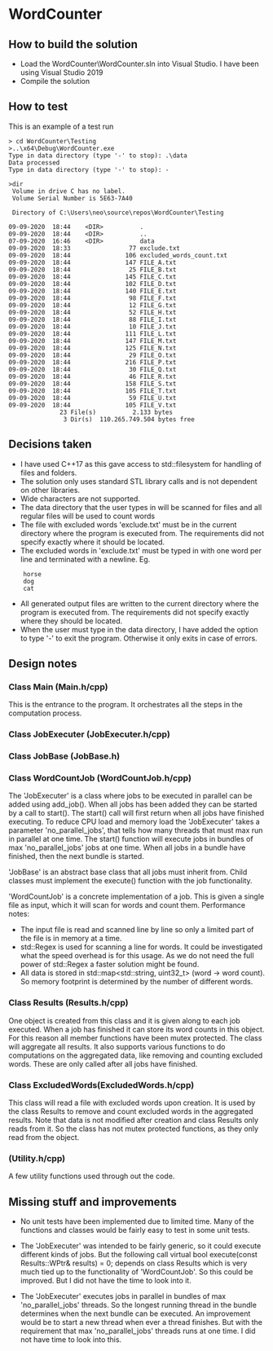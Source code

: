 # WordCounter

## How to build the solution

* Load the WordCounter\WordCounter.sln into Visual Studio. I have been using Visual Studio 2019
* Compile the solution

## How to test

This is an example of a test run

```
> cd WordCounter\Testing
>..\x64\Debug\WordCounter.exe
Type in data directory (type '-' to stop): .\data
Data processed
Type in data directory (type '-' to stop): -

>dir
 Volume in drive C has no label.
 Volume Serial Number is 5E63-7A40

 Directory of C:\Users\neo\source\repos\WordCounter\Testing

09-09-2020  18:44    <DIR>          .
09-09-2020  18:44    <DIR>          ..
07-09-2020  16:46    <DIR>          data
09-09-2020  18:33                77 exclude.txt
09-09-2020  18:44               106 excluded_words_count.txt
09-09-2020  18:44               147 FILE_A.txt
09-09-2020  18:44                25 FILE_B.txt
09-09-2020  18:44               145 FILE_C.txt
09-09-2020  18:44               102 FILE_D.txt
09-09-2020  18:44               140 FILE_E.txt
09-09-2020  18:44                98 FILE_F.txt
09-09-2020  18:44                12 FILE_G.txt
09-09-2020  18:44                52 FILE_H.txt
09-09-2020  18:44                88 FILE_I.txt
09-09-2020  18:44                10 FILE_J.txt
09-09-2020  18:44               111 FILE_L.txt
09-09-2020  18:44               147 FILE_M.txt
09-09-2020  18:44               125 FILE_N.txt
09-09-2020  18:44                29 FILE_O.txt
09-09-2020  18:44               216 FILE_P.txt
09-09-2020  18:44                30 FILE_Q.txt
09-09-2020  18:44                46 FILE_R.txt
09-09-2020  18:44               158 FILE_S.txt
09-09-2020  18:44               105 FILE_T.txt
09-09-2020  18:44                59 FILE_U.txt
09-09-2020  18:44               105 FILE_V.txt
              23 File(s)          2.133 bytes
               3 Dir(s)  110.265.749.504 bytes free
```

## Decisions taken

* I have used C++17 as this gave access to std::filesystem for handling of files and folders.
* The solution only uses standard STL library calls and is not dependent on other libraries.
* Wide characters are not supported.
* The data directory that the user types in will be scanned for files and all regular files will be used to count words
* The file with excluded words 'exclude.txt' must be in the current directory where the program is executed from. The requirements did not specify exactly where it should be located.
* The excluded words in 'exclude.txt' must be typed in with one word per line and terminated with a newline. Eg.
```
    horse
    dog
    cat
```
* All generated output files are written to the current directory where the program is executed from. The requirements did not specify exactly where they should be located.
* When the user must type in the data directory, I have added the option to type '-' to exit the program. Otherwise it only exits in case of errors.

## Design notes

### Class Main (Main.h/cpp)

This is the entrance to the program. It orchestrates all the steps in the computation process.

### Class JobExecuter  (JobExecuter.h/cpp)
### Class JobBase      (JobBase.h)
### Class WordCountJob (WordCountJob.h/cpp)

The 'JobExecuter' is a class where jobs to be executed in parallel can be added using add_job().
When all jobs has been added they can be started by a call to start(). The start() call will first
return when all jobs have finished executing.
To reduce CPU load and memory load the 'JobExecuter' takes a parameter 'no_parallel_jobs', that tells 
how many threads that must max run in parallel at one time. The start() function will execute jobs in bundles
of max 'no_parallel_jobs' jobs at one time. When all jobs in a bundle have finished, then the next bundle is
started.

'JobBase' is an abstract base class that all jobs must inherit from. Child classes must implement the
execute() function with the job functionality.

'WordCountJob' is a concrete implementation of a job. This is given a single file as input, which it will 
scan for words and count them.
Performance notes:
* The input file is read and scanned line by line so only a limited part of the file is in memory at a time.
* std::Regex is used for scanning a line for words. It could be investigated what the speed overhead is
  for this usage. As we do not need the full power of std::Regex a faster solution might be found.
* All data is stored in std::map<std::string, uint32_t> (word -> word count). 
  So memory footprint is determined by the number of different words.

### Class Results (Results.h/cpp)

One object is created from this class and it is given along to each job executed. When a job has finished
it can store its word counts in this object. For this reason all member functions have been mutex protected.
The class will aggregate all results. It also supports various functions to do computations on the aggregated
data, like removing and counting excluded words. These are only called after all jobs have finished.

### Class ExcludedWords(ExcludedWords.h/cpp)

This class will read a file with excluded words upon creation. It is used by the class Results to remove and
count excluded words in the aggregated results. Note that data is not modified after creation and class Results
only reads from it. So the class has not mutex protected functions, as they only read from the object.

### (Utility.h/cpp)

A few utility functions used through out the code.

## Missing stuff and improvements

* No unit tests have been implemented due to limited time. Many of the functions and classes would be fairly easy to test in some unit tests.
* The 'JobExecuter' was intended to be fairly generic, so it could execute different kinds of jobs.
  But the following call
      virtual bool execute(const Results::WPtr& results) = 0;
  depends on class Results which is very much tied up to the functionality of 'WordCountJob'.
  So this could be improved. But I did not have the time to look into it.
  
* The 'JobExecuter' executes jobs in parallel in bundles of max 'no_parallel_jobs' threads.
  So the longest running thread in the bundle determines when the next bundle can be executed.
  An improvement would be to start a new thread when ever a thread finishes. But with the requirement
  that max 'no_parallel_jobs' threads runs at one time.
  I did not have time to look into this.
